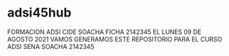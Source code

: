 # adsi45hub
FORMACION ADSI CIDE SOACHA FICHA 2142345
EL LUNES 09 DE AGOSTO 2021 VAMOS GENERAMOS ESTE REPOSITORIO PARA EL CURSO ADSI SENA SOACHA 2142345
